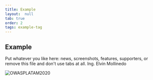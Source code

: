 ```yaml
---
title: Example
layout:  null
tab: true
order: 2
tags: example-tag
---
```


## Example

Put whatever you like here: news, screenshots, features, supporters, or remove this file and don't use tabs at all. Ing. Elvin Mollinedo
 
![OWASPLATAM2020](/www-chapter-bolivia/assets/images/back3.png "OWASP LATAM 2020")
<style>
main{
  background: black;
}

</style>